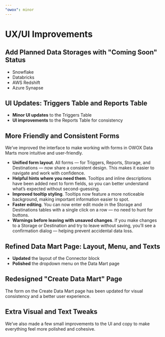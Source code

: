 ```yaml
---
"owox": minor
---
```


# UX/UI Improvements

## Add Planned Data Storages with "Coming Soon" Status

- Snowflake  
- Databricks  
- AWS Redshift  
- Azure Synapse  

## UI Updates: Triggers Table and Reports Table

- **Minor UI updates** to the Triggers Table  
- **UI improvements** to the Reports Table for consistency  

## More Friendly and Consistent Forms

We’ve improved the interface to make working with forms in OWOX Data Marts more intuitive and user-friendly.

- **Unified form layout**. All forms — for Triggers, Reports, Storage, and Destinations — now share a consistent design. This makes it easier to navigate and work with confidence.  
- **Helpful hints where you need them**. Tooltips and inline descriptions have been added next to form fields, so you can better understand what’s expected without second-guessing.  
- **Improved tooltip styling**. Tooltips now feature a more noticeable background, making important information easier to spot.  
- **Faster editing**. You can now enter edit mode in the Storage and Destinations tables with a single click on a row — no need to hunt for buttons.  
- **Warnings before leaving with unsaved changes**. If you make changes to a Storage or Destination and try to leave without saving, you’ll see a confirmation dialog — helping prevent accidental data loss.  

## Refined Data Mart Page: Layout, Menu, and Texts

- **Updated** the layout of the Connector block  
- **Polished** the dropdown menu on the Data Mart page  

## Redesigned "Create Data Mart" Page

The form on the Create Data Mart page has been updated for visual consistency and a better user experience.

## Extra Visual and Text Tweaks

We’ve also made a few small improvements to the UI and copy to make everything feel more polished and cohesive.
